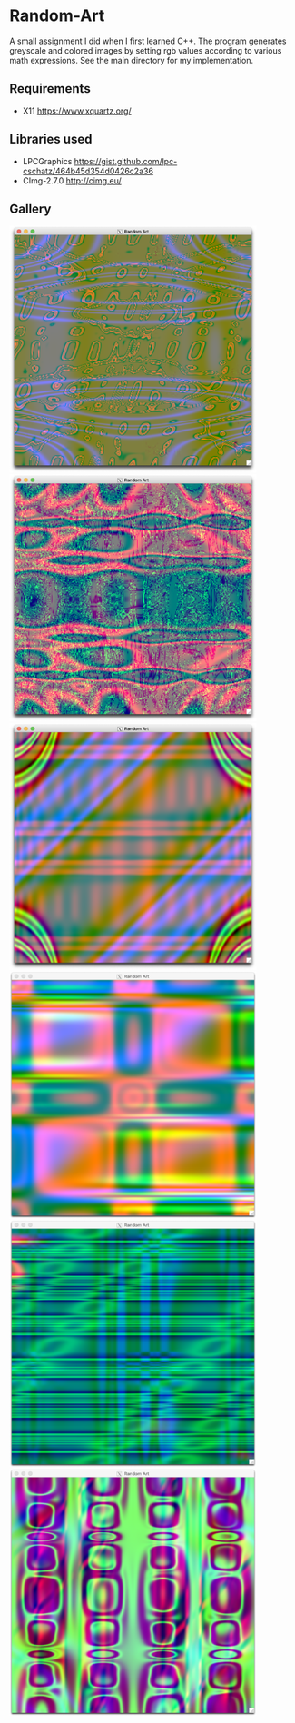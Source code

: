 # Random-Art
A small assignment I did when I first learned C++. The program generates 
greyscale and colored images by setting rgb values according to various math expressions.
See the main directory for my implementation. 

## Requirements
- X11 https://www.xquartz.org/ 

## Libraries used
- LPCGraphics https://gist.github.com/lpc-cschatz/464b45d354d0426c2a36
- CImg-2.7.0 http://cimg.eu/ 

## Gallery
<div>
  <img src="https://github.com/Abe-Crdns/Random-Art/blob/master/gallery/Screen%20Shot%202019-08-18%20at%2010.24.02%20PM.png" width="435" height="435">

  <img src="https://github.com/Abe-Crdns/Random-Art/blob/master/gallery/Screen%20Shot%202019-08-18%20at%209.26.23%20PM.png" width="435" height="435">
  
  <img src="https://github.com/Abe-Crdns/Random-Art/blob/master/gallery/Screen%20Shot%202019-08-18%20at%209.17.51%20PM.png" width="435" height="435">

  <img src="https://github.com/Abe-Crdns/Random-Art/blob/master/gallery/Screen%20Shot%202019-08-18%20at%209.20.25%20PM.png" width="435" height="435">

  <img src="https://github.com/Abe-Crdns/Random-Art/blob/master/gallery/Screen%20Shot%202019-08-18%20at%209.21.28%20PM.png" width="435" height="435">

  <img src="https://github.com/Abe-Crdns/Random-Art/blob/master/gallery/Screen%20Shot%202019-08-18%20at%209.21.48%20PM.png" width="435" height="435">
</div>
